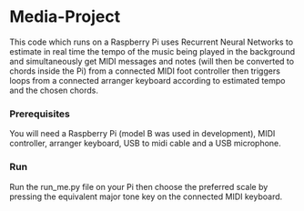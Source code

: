 # Media-Project

This code which runs on a Raspberry Pi uses Recurrent Neural Networks to estimate in real time the tempo of the music being played in the background and simultaneously get MIDI messages and notes (will then be converted to chords inside the Pi) from a connected MIDI foot controller then triggers loops from a connected arranger keyboard according to estimated tempo and the chosen chords.

### Prerequisites
You will need a Raspberry Pi (model B was used in development), MIDI controller, arranger keyboard, USB to midi cable and a USB microphone.

### Run

Run the run_me.py file on your Pi then choose the preferred scale by pressing the equivalent major tone key on the connected MIDI keyboard.

